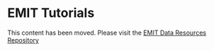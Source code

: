 # EMIT Tutorials  

This content has been moved. Please visit the [EMIT Data Resources Repository](https://github.com/nasa/EMIT-Data-Resources)  
